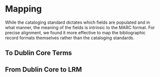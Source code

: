 # Mapping

While the cataloging standard dictates which fields are populated and in what manner, the meaning of the fields is intrinsic to the MARC format. For precise alignment, we found it more effective to map the bibliographic record formats themselves rather than the cataloging standards.

## To Dublin Core Terms


## From Dublin Core to LRM